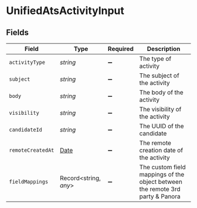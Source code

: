 # UnifiedAtsActivityInput


## Fields

| Field                                                                                         | Type                                                                                          | Required                                                                                      | Description                                                                                   |
| --------------------------------------------------------------------------------------------- | --------------------------------------------------------------------------------------------- | --------------------------------------------------------------------------------------------- | --------------------------------------------------------------------------------------------- |
| `activityType`                                                                                | *string*                                                                                      | :heavy_minus_sign:                                                                            | The type of activity                                                                          |
| `subject`                                                                                     | *string*                                                                                      | :heavy_minus_sign:                                                                            | The subject of the activity                                                                   |
| `body`                                                                                        | *string*                                                                                      | :heavy_minus_sign:                                                                            | The body of the activity                                                                      |
| `visibility`                                                                                  | *string*                                                                                      | :heavy_minus_sign:                                                                            | The visibility of the activity                                                                |
| `candidateId`                                                                                 | *string*                                                                                      | :heavy_minus_sign:                                                                            | The UUID of the candidate                                                                     |
| `remoteCreatedAt`                                                                             | [Date](https://developer.mozilla.org/en-US/docs/Web/JavaScript/Reference/Global_Objects/Date) | :heavy_minus_sign:                                                                            | The remote creation date of the activity                                                      |
| `fieldMappings`                                                                               | Record<string, *any*>                                                                         | :heavy_minus_sign:                                                                            | The custom field mappings of the object between the remote 3rd party & Panora                 |